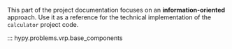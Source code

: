 This part of the project documentation focuses on
an **information-oriented** approach. Use it as a
reference for the technical implementation of the
`calculator` project code.

::: hypy.problems.vrp.base_components
